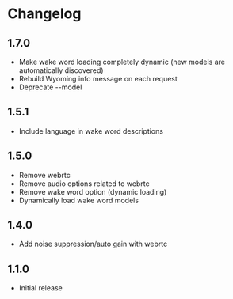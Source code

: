 # Changelog

## 1.7.0

- Make wake word loading completely dynamic (new models are automatically discovered)
- Rebuild Wyoming info message on each request
- Deprecate --model

## 1.5.1

- Include language in wake word descriptions

## 1.5.0

- Remove webrtc
- Remove audio options related to webrtc
- Remove wake word option (dynamic loading)
- Dynamically load wake word models

## 1.4.0

- Add noise suppression/auto gain with webrtc

## 1.1.0

- Initial release

